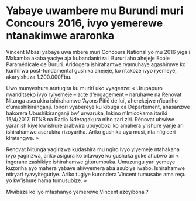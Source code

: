 # Yabaye uwambere mu Burundi muri Concours 2016, ivyo yemerewe ntanakimwe araronka

Vincent Mbazi yabaye uwa mbere muri Concours National yo mu 2016 yiga i Makamba akaba yaciye aja kubandaniriza i Bururi aho ahejeje Ecole Paramédicale de Bururi.
Aridogera ishirahamwe ryamuhaye agashimwe ko kurihirwa post-fondamental gushika ahejeje, ko ritakoze ivyo ryemeye, akaryishuza 1.200.000Fbu.

Uwo munyeshure aratugira ku muriri uko vyagenze: « Urupapuro rwanditseko ivyo ryiyemeje – acte d’engagement – naruhawe na Renovat Nitunga aserukira ishirahamwe ‘Ayons Pitié de lui’, aherekejwe n’icariho c’umushikiranganji. Ibirori vyabereye ku kibuga ca Département, ahasanzwe hakorera Ubushikiranganji bw’ urwaruka, Inkino n’Imicokama itariki 15/4/2017. RTNB na Radio Nderagakura niho zari ziri. Rénovat ubwiwe yaranishikiye kw’ishure arabwira ubuyobozi ko amahera y’ishure yanje ari ishirahamwe aserukira rizoyariha. Ariko gushika uyu musi, nta n’igiceri kiratangwa. »

Renovat Nitunga yagirizwa kudashira mu ngiro ivyo yiyemeje ntahakana ivyo yagirizwa, ariko asigura ko bitavuye ku gushaka guke ahubwo ari « ingorane zashikiye ishirahamwe giturumbuka. Umuzungu yari yemeye kuzoriha ayo mahera yabaye akivyemera aba asubiye iwabo. Ishirahamwe ntiryari ryavyiteguriye. Ariko tugiye kurondera Vincent tumusabe ama reçu yo kw’ishure hama tumusubize. »

Mwibaza ko iyo mfashanyo yemerewe Vincent azoyibona ?